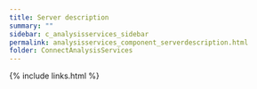 ```yaml
---
title: Server description
summary: ""
sidebar: c_analysisservices_sidebar
permalink: analysisservices_component_serverdescription.html
folder: ConnectAnalysisServices
---
```





{% include links.html %}
﻿﻿
